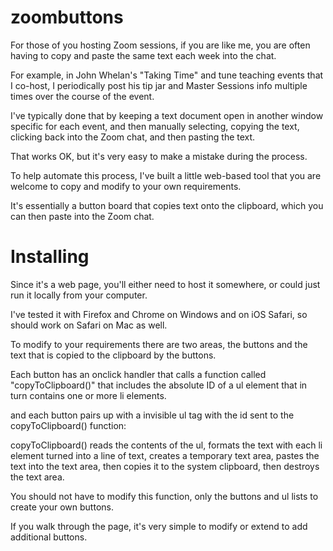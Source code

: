 
# zoombuttons

For those of you hosting Zoom sessions, if you are like me, you are often having to copy and paste the same text each week into the chat.  

For example, in John Whelan's "Taking Time" and tune teaching events that I co-host, I periodically post his tip jar and Master Sessions info multiple times over the course of the event.

I've typically done that by keeping a text document open in another window specific for each event, and then manually selecting, copying the text, clicking back into the Zoom chat, and then pasting the text.  

That works OK, but it's very easy to make a mistake during the process.

To help automate this process, I've built a little web-based tool that you are welcome to copy and modify to your own requirements.

It's essentially a button board that copies text onto the clipboard, which you can then paste into the Zoom chat.

# Installing

Since it's a web page, you'll either need to host it somewhere, or could just run it locally from your computer.  

I've tested it with Firefox and Chrome on Windows and on iOS Safari, so should work on Safari on Mac as well.

To modify to your requirements there are two areas, the buttons and the text that is copied to the clipboard by the buttons.

Each button has an onclick handler that calls a function called "copyToClipboard()" that includes the absolute ID of a ul element that in turn contains one or more li elements.

and each button pairs up with a invisible ul tag with the id sent to the copyToClipboard() function:
    
copyToClipboard() reads the contents of the ul, formats the text with each li element turned into a line of text, creates a temporary text area, pastes the text into the text area, then copies it to the system clipboard, then destroys the text area.

You should not have to modify this function, only the buttons and ul lists to create your own buttons. 

If you walk through the page, it's very simple to modify or extend to add additional buttons.
